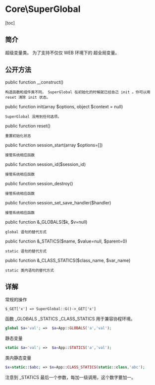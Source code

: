 # Core\SuperGlobal
[toc]
## 简介

超级变量类。 为了支持不仅仅 WEB 环境下的 超全局变量。



## 公开方法
public function __construct()

    构造函数和组件类不同， SuperGlobal 在初始化的时候就已经自己 init 。你可以用 reset 清除 init 状态。
public function init(array $options, object $context = null)

    SuperGlobal 没用到任何选项。
public function reset()

    重置初始化状态
public function session_start(array $options=[])

    接管系统相应函数
public function session_id($session_id)

    接管系统相应函数
public function session_destroy()

    接管系统相应函数
public function session_set_save_handler($handler)

    接管系统相应函数
public function &_GLOBALS($k, $v=null)

    global 语句的替代方式
public function &_STATICS($name, $value=null, $parent=0)

    static 语句的替代方式
public function &_CLASS_STATICS($class_name, $var_name)

    static 类内语句的替代方式
## 详解
常规的操作
```
$_GET['x'] => SuperGlobal::G()->_GET['x']
```


函数 _GLOBALS _STATICS _CLASS_STATICS 用于兼容协程环境。

```php
global $a='val'; =>  $a=App::GLOBALS('a','val');
```
静态变量 
```php
static $a='val'; =>  $a=App::STATICS('a','val');
```
类内静态变量
```php
$x=static::$abc; => $x=App::CLASS_STATICS(static::class,'abc');

```
注意到 _STATICS 最后一个参数，每加一级调用，这个数字要加一。
